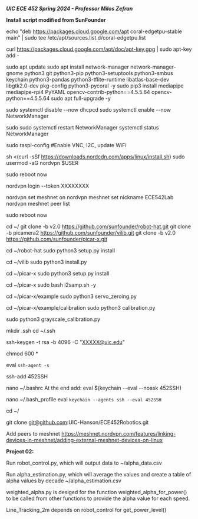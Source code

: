 <b><i>UIC ECE 452 Spring 2024 - Professor Milos Zefran</b></i>

<b>Install script modified from SunFounder</b>

echo "deb https://packages.cloud.google.com/apt coral-edgetpu-stable main" | sudo tee /etc/apt/sources.list.d/coral-edgetpu.list

curl https://packages.cloud.google.com/apt/doc/apt-key.gpg | sudo apt-key add -

sudo apt update
sudo apt install network-manager network-manager-gnome python3 git python3-pip python3-setuptools python3-smbus keychain python3-pandas python3-tflite-runtime libatlas-base-dev libgtk2.0-dev pkg-config python3-pycoral -y
sudo pip3 install mediapipe mediapipe-rpi4 PyYAML opencv-contrib-python==4.5.5.64 opencv-python==4.5.5.64
sudo apt full-upgrade -y

sudo systemctl disable --now dhcpcd
sudo systemctl enable --now NetworkManager

sudo sudo systemctl restart NetworkManager
systemctl status NetworkManager

sudo raspi-config
#Enable VNC, I2C, update WiFi

sh <(curl -sSf https://downloads.nordcdn.com/apps/linux/install.sh)
sudo usermod -aG nordvpn $USER

sudo reboot now

nordvpn login --token XXXXXXXX

nordvpn set meshnet on
nordvpn meshnet set nickname ECE542Lab
nordvpn meshnet peer list

sudo reboot now

cd ~/
git clone -b v2.0 https://github.com/sunfounder/robot-hat.git
git clone -b picamera2 https://github.com/sunfounder/vilib.git
git clone -b v2.0 https://github.com/sunfounder/picar-x.git

cd ~/robot-hat
sudo python3 setup.py install

cd ~/vilib
sudo python3 install.py

cd ~/picar-x
sudo python3 setup.py install

cd ~/picar-x
sudo bash i2samp.sh -y


cd ~/picar-x/example
sudo python3 servo_zeroing.py

cd ~/picar-x/example/calibration
sudo python3 calibration.py

sudo python3 grayscale_calibration.py

mkdir .ssh cd ~/.ssh

ssh-keygen -t rsa -b 4096 -C "XXXXX@uic.edu"

chmod 600 *

eval `ssh-agent -s`

ssh-add 452SSH

nano ~/.bashrc
At the end add: eval $(keychain --eval --noask 452SSH)

nano ~/.bash_profile
eval `keychain --agents ssh --eval 452SSH`

cd ~/

git clone git@github.com:UIC-Hanson/ECE452Robotics.git

Add peers to meshnet https://meshnet.nordvpn.com/features/linking-devices-in-meshnet/adding-external-meshnet-devices-on-linux


<b>Project 02:</b>

Run robot_control.py, which will output data to ~/alpha_data.csv

Run alpha_estimation.py, which will average the values and create a table of alpha values by decade ~/alpha_estimation.csv

weighted_alpha.py is desiged for the function weighted_alpha_for_power() to be called from other functions to provide the alpha value for each speed.

Line_Tracking_2m depends on robot_control for get_power_level()
